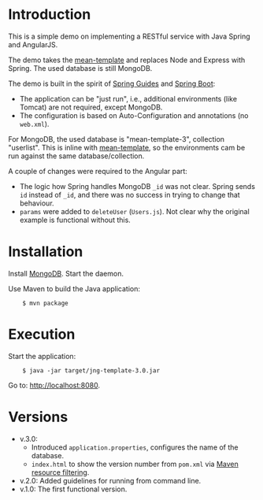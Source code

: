 
# Introduction

This is a simple demo on implementing a RESTful service with Java Spring and AngularJS.

The demo takes the [mean-template](https://github.com/masa67/mean-template) and replaces Node and Express with Spring. The used database is still MongoDB.

The demo is built in the spirit of [Spring Guides](http://spring.io/guides) and [Spring Boot](http://docs.spring.io/spring-boot/docs/current-SNAPSHOT/reference/htmlsingle/):

* The application can be "just run", i.e., additional environments (like Tomcat) are not required, except MongoDB.
* The configuration is based on Auto-Configuration and annotations (no `web.xml`).

For MongoDB, the used database is "mean-template-3", collection "userlist". This is inline with [mean-template](https://github.com/masa67/mean-template), so the environments cam be run against the same database/collection.

A couple of changes were required to the Angular part:

* The logic how Spring handles MongoDB `_id` was not clear. Spring sends `id` instead of `_id`, and there was no success in trying to change that behaviour.
* `params` were added to `deleteUser` (`Users.js`). Not clear why the original example is functional without this.

# Installation

Install [MongoDB](https://www.mongodb.org). Start the daemon.

Use Maven to build the Java application:

        $ mvn package

# Execution

Start the application:

        $ java -jar target/jng-template-3.0.jar
 
 Go to: [http://localhost:8080](/http://localhost:8080/).
 
# Versions
 
* v.3.0: 
  * Introduced `application.properties`, configures the name of the database.
  * `index.html` to show the version number from `pom.xml` via [Maven resource filtering](https://maven.apache.org/plugins/maven-resources-plugin/examples/filter.html).
* v.2.0: Added guidelines for running from command line.
* v.1.0: The first functional version. 
